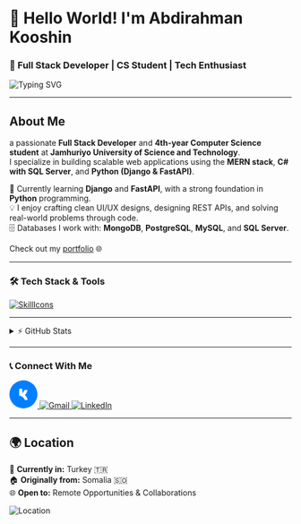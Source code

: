 <div align="left">

# 👋 Hello World! I'm Abdirahman Kooshin

### 🚀 Full Stack Developer | CS Student | Tech Enthusiast

<img src="https://readme-typing-svg.herokuapp.com?font=Fira+Code&weight=600&size=22&duration=4000&pause=1000&color=4A90E2&center=true&vCenter=true&width=500&lines=Building+Scalable+Web+Applications;Crafting+Clean+UI%2FUX+Designs;Solving+Real-World+Problems+Through+Code" alt="Typing SVG" />

</div>

---
About Me
---
a passionate **Full Stack Developer** and **4th-year Computer Science student** at **Jamhuriyo University of Science and Technology**.  
I specialize in building scalable web applications using the **MERN stack**, **C# with SQL Server**, and **Python (Django & FastAPI)**.  

🌱 Currently learning **Django** and **FastAPI**, with a strong foundation in **Python** programming.  
💡 I enjoy crafting clean UI/UX designs, designing REST APIs, and solving real-world problems through code.  
🗄️ Databases I work with: **MongoDB**, **PostgreSQL**, **MySQL**, and **SQL Server**.  

Check out my [portfolio](https://abdirahmankooshin.vercel.app/) 🌐  

---

### 🛠️ **Tech Stack & Tools**
[![SkillIcons](https://skillicons.dev/icons?i=js,ts,react,nextjs,nodejs,express,py,django,fastapi,flutter,cs,docker,tailwind,supabase,mongodb,postgresql,mysql,java,spring,figma,vscode)](https://skillicons.dev)

---

<details>
  <summary>⚡ GitHub Stats</summary>
  
  <!-- GitHub activity stats -->
  ![Kooshin's GitHub stats](https://github-readme-stats.vercel.app/api?username=a4koshin&show_icons=true&theme=blueberry&count_private=true&hide_border=true&line_height=20)
  
  <!-- Top languages based on your repos (exclude Ruby) -->
  ![Top Langs](https://github-readme-stats.vercel.app/api/top-langs/?username=a4koshin&layout=compact&theme=blueberry&exclude_repo=ruby)
</details>


---

### 📞 **Connect With Me**
<div align="left">
  <a href="https://abdirahmankooshin.vercel.app/" target="_blank">
    <img src="https://raw.githubusercontent.com/a4koshin/assets/main/koosin.jpeg" alt="My Logo" width="50" height="50" style="border-radius:50%;" />
  </a>
  <a href="mailto:mankajr11@gmail.com" target="_blank">
    <img src="https://skillicons.dev/icons?i=gmail" alt="Gmail" />
  </a>
  <a href="https://www.linkedin.com/in/abdirahman-kooshin-451b45365" target="_blank">
    <img src="https://skillicons.dev/icons?i=linkedin" alt="LinkedIn" />
  </a>
</div>

---



## 🌍 Location

<div align="left">

📍 **Currently in:** Turkey 🇹🇷  
🏠 **Originally from:** Somalia 🇸🇴  
🌐 **Open to:** Remote Opportunities & Collaborations

<img src="https://img.shields.io/badge/🌍_Digital_Nomad-Coding_from_Anywhere-4A90E2?style=for-the-badge" alt="Location" />

</div>
